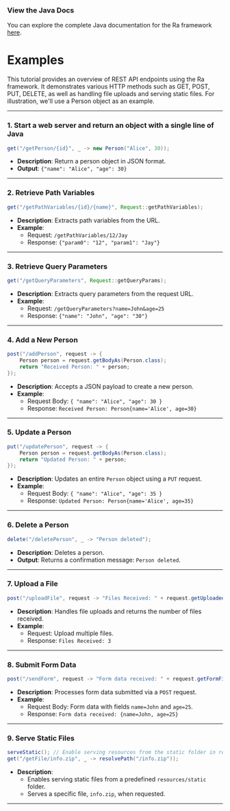 ### View the Java Docs
You can explore the complete Java documentation for the Ra framework [here](https://kirstenali.github.io/RaCore/).

# Examples

This tutorial provides an overview of REST API endpoints using the Ra framework. It demonstrates various HTTP methods such as GET, POST, PUT, DELETE, as well as handling file uploads and serving static files. For illustration, we'll use a Person object as an example.

---

### 1. Start a web server and return an object with a single line of Java
```java
get("/getPerson/{id}", _ -> new Person("Alice", 30));
```
- **Description**: Return a person object in JSON format.
- **Output**: `{"name": "Alice", "age": 30}`

---

### 2. Retrieve Path Variables
```java
get("/getPathVariables/{id}/{name}", Request::getPathVariables);
```
- **Description**: Extracts path variables from the URL.
- **Example**:
    - Request: `/getPathVariables/12/Jay`
    - Response: `{"param0": "12", "param1": "Jay"}`
---

### 3. Retrieve Query Parameters
```java
get("/getQueryParameters", Request::getQueryParams);
```
- **Description**: Extracts query parameters from the request URL.
- **Example**:
    - Request: `/getQueryParameters?name=John&age=25`
    - Response: `{"name": "John", "age": "30"}`

---

### 4. Add a New Person
```java
post("/addPerson", request -> {
    Person person = request.getBodyAs(Person.class);
    return "Received Person: " + person;
});
```
- **Description**: Accepts a JSON payload to create a new person.
- **Example**:
    - Request Body: `{ "name": "Alice", "age": 30 }`
    - Response: `Received Person: Person{name='Alice', age=30}`

---

### 5. Update a Person
```java
put("/updatePerson", request -> {
    Person person = request.getBodyAs(Person.class);
    return "Updated Person: " + person;
});
```
- **Description**: Updates an entire `Person` object using a `PUT` request.
- **Example**:
  - Request Body: `{ "name": "Alice", "age": 35 }`
  - Response: `Updated Person: Person{name='Alice', age=35}`

---

### 6. Delete a Person
```java
delete("/deletePerson", _ -> "Person deleted");
```
- **Description**: Deletes a person.
- **Output**: Returns a confirmation message: `Person deleted`.

---

### 7. Upload a File
```java
post("/uploadFile", request -> "Files Received: " + request.getUploadedFiles().size());
```
- **Description**: Handles file uploads and returns the number of files received.
- **Example**:
    - Request: Upload multiple files.
    - Response: `Files Received: 3`

---

### 8. Submit Form Data
```java
post("/sendForm", request -> "Form data received: " + request.getFormFields());
```
- **Description**: Processes form data submitted via a `POST` request.
- **Example**:
    - Request Body: Form data with fields `name=John` and `age=25`.
    - Response: `Form data received: {name=John, age=25}`

---

### 9. Serve Static Files
```java
serveStatic(); // Enable serving resources from the static folder in resources
get("/getFile/info.zip", _ -> resolvePath("/info.zip"));
```
- **Description**:
    - Enables serving static files from a predefined `resources/static` folder.
    - Serves a specific file, `info.zip`, when requested.

---
